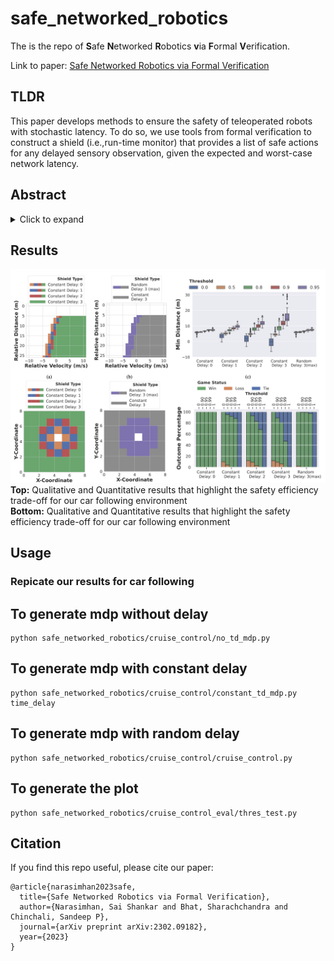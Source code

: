 # safe_networked_robotics
The is the repo of **S**afe **N**etworked **R**obotics **v**ia **F**ormal **V**erification. 

Link to paper: [Safe Networked Robotics via Formal Verification](https://arxiv.org/abs/2302.09182)


## TLDR
This paper develops methods to ensure the safety of teleoperated robots with stochastic latency. To do so, we use tools from formal verification to construct a shield (i.e.,run-time monitor) that provides a list of safe actions for any delayed sensory observation, given the expected and worst-case network latency.

## Abstract
<details>
<summary>Click to expand</summary>
Autonomous robots must utilize rich sensory data to make safe control decisions. Often, compute-constrained robots require assistance from remote computation (“the cloud”) if they need to invoke compute-intensive Deep Neural Network perception or control models. Likewise, a robot can be remotely teleoperated by a human during risky scenarios. However, this assistance comes at the cost of a time delay due to network latency, resulting in stale/delayed observations being used in the cloud to compute the control commands for the present
robot state. Such communication delays could potentially lead to the violation of essential safety properties, such as collision
avoidance. This paper develops methods to ensure the safety of teleoperated robots with stochastic latency. To do so, we use tools from formal verification to construct a shield (i.e., run-time monitor) that provides a list of safe actions for any delayed sensory observation, given the expected and worst-case network latency. Our shield is minimally intrusive and enables networked robots to satisfy key safety constraints, expressed as temporal logic specifications, with high probability. Our approach gracefully improves a teleoperated robot’s safety vs. efficiency trade-off as a function of network latency, allowing us to quantify performance gains for WiFi or even future 5G networks. We demonstrate our approach on a real F1/10th autonomous vehicle that navigates in crowded indoor environments and transmits rich LiDAR sensory data over congested WiFi links.
</details>

## Results
![results](safe_networked_robotics/demo_plots/sim_results.png "results")
**Top:** Qualitative and Quantitative results that highlight the safety efficiency trade-off for our car following environment  
**Bottom:** Qualitative and Quantitative results that highlight the safety efficiency trade-off for our car following environment  


## Usage

### Repicate our results for car following
## To generate mdp without delay 
```
python safe_networked_robotics/cruise_control/no_td_mdp.py
```
## To generate mdp with constant delay 
```
python safe_networked_robotics/cruise_control/constant_td_mdp.py time_delay
```
## To generate mdp with random delay
```
python safe_networked_robotics/cruise_control/cruise_control.py
```
## To generate the plot 
```
python safe_networked_robotics/cruise_control_eval/thres_test.py
```

## Citation
If you find this repo useful, please cite our paper:
```
@article{narasimhan2023safe,
  title={Safe Networked Robotics via Formal Verification},
  author={Narasimhan, Sai Shankar and Bhat, Sharachchandra and Chinchali, Sandeep P},
  journal={arXiv preprint arXiv:2302.09182},
  year={2023}
}
```
